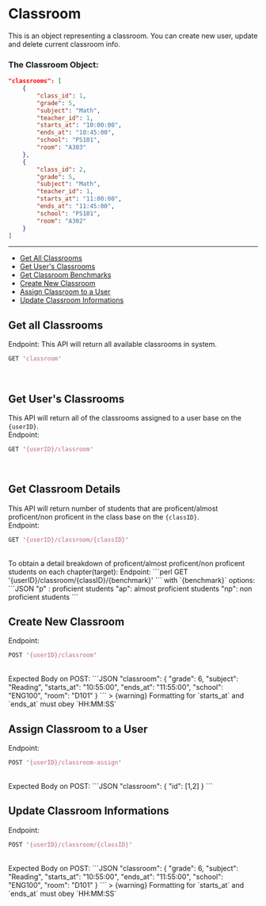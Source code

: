 # Classroom  
This is an object representing a classroom. You can create new user, update and delete current classroom info.
<br/>  
### The Classroom Object:
```JSON
"classrooms": [
    {
        "class_id": 1,
        "grade": 5,
        "subject": "Math",
        "teacher_id": 1,
        "starts_at": "10:00:00",
        "ends_at": "10:45:00",
        "school": "PS101",
        "room": "A303"
    },
    {
        "class_id": 2,
        "grade": 5,
        "subject": "Math",
        "teacher_id": 1,
        "starts_at": "11:00:00",
        "ends_at": "11:45:00",
        "school": "PS101",
        "room": "A302"
    }
]
```  
---

- [Get All Classrooms](/{{route}}/{{version}}/classroom#section-1)
- [Get User's Classrooms](/{{route}}/{{version}}/classroom#section-2)
- [Get Classroom Benchmarks](/{{route}}/{{version}}/classroom#section-3)
- [Create New Classroom](/{{route}}/{{version}}/classroom#section-4)
- [Assign Classroom to a User](/{{route}}/{{version}}/classroom#section-5)
- [Update Classroom Informations](/{{route}}/{{version}}/classroom#section-6)

<a id="section-1"></a>
## Get all Classrooms
Endpoint:
This API will return all available classrooms in system.
```perl
GET 'classroom'
```

<br/>

<a id="section-2"></a>
## Get User's Classrooms
This API will return all of the classrooms assigned to a user base on the `{userID}`.  
Endpoint:
```perl
GET '{userID}/classroom'
```

<br/>

<a id="section-3"></a>
## Get Classroom Details
This API will return number of students that are proficent/almost proficent/non proficent in the class base on the `{classID}`.  
Endpoint:
```perl
GET '{userID}/classroom/{classID}'
```
<br/>
To obtain a detail breakdown of proficent/almost proficent/non proficent students on each chapter(target):  
Endpoint:
```perl
GET '{userID}/classroom/{classID}/{benchmark}'
```
with `{benchmark}` options:
```JSON
"p" : proficient students
"ap": almost proficient students
"np": non proficient students
```

<br/>

<a id="section-4"></a>
## Create New Classroom
Endpoint:
```perl
POST '{userID}/classroom'
```

<br/>
Expected Body on POST:
```JSON
"classroom": {
	"grade": 6,
	"subject": "Reading",
	"starts_at": "10:55:00",
	"ends_at": "11:55:00",
	"school": "ENG100",
	"room": "D101"
}
```  
> {warning} Formatting for `starts_at` and `ends_at` must obey `HH:MM:SS`

<br/>

<a id="section-5"></a>
## Assign Classroom to a User
Endpoint:
```perl
POST '{userID}/classroom-assign'
```
<br/>
Expected Body on POST:
```JSON
"classroom": {
	"id": [1,2]
}
```

<br/>

<a id="section-6"></a>
## Update Classroom Informations
Endpoint:
```perl
POST '{userID}/classroom/{classID}'
```
<br/>
Expected Body on POST:
```JSON
"classroom": {
	"grade": 6,
	"subject": "Reading",
	"starts_at": "10:55:00",
	"ends_at": "11:55:00",
	"school": "ENG100",
	"room": "D101"
}
```
> {warning} Formatting for `starts_at` and `ends_at` must obey `HH:MM:SS`

